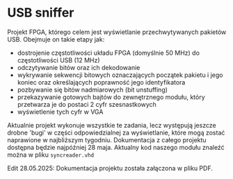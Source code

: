 # USB sniffer
Projekt FPGA, którego celem jest wyświetlanie przechwytywanych pakietów USB. Obejmuje on takie etapy jak:
- dostrojenie częstotliwości układu FPGA (domyślnie 50 MHz) do częstotliwości USB (12 MHz)
- odczytywanie bitów oraz ich dekodowanie
- wykrywanie sekwencji bitowych oznaczających początek pakietu i jego koniec oraz określających poprawność jego identyfikatora
- pozbywanie się bitów nadmiarowych (bit unstuffing)
- przekazywanie gotowych bajtów do zewnętrznego modułu, który przetwarza je do postaci 2 cyfr szesnastkowych
- wyświetlenie tych cyfr w VGA

Aktualnie projekt wykonuje wszystkie te zadania, lecz występują jeszcze drobne 'bugi' w części odpowiedzialnej za wyświetlanie, które mogą zostać naprawione w najbliższym tygodniu. Dokumentacja z całego projektu dostępna będzie najpóźniej 28 maja. Aktualny kod naszego modułu znaleźć można w pliku `syncreader.vhd`

Edit 28.05.2025: Dokumentacja projektu została załączona w pliku PDF.
